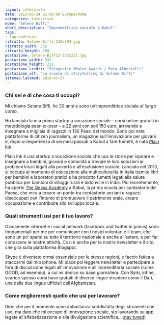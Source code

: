 ```yaml
---
layout: intervista
date: 2013-06-24 01:00:00 Europe/Rome
categories: intervista
nome: "Selene Biffi"
short_description: "Imprenditrice sociale a Kabul"
tags:
- imprenditore
ritratto: Selene-Biffi-332x294.jpg
ritratto_width: 332
ritratto_height: 294
postazione: Selene-Biffi2-332x221.jpg
postazione_width: 332
postazione_height: 221
postazione_credit: "Fotografie ®Rolex Awards / Reto Albertalli"
postazione_alt: "La scuola di storytelling di Selene Biffi"
sitemap.lastmod: 2014-03-27
---
```

### Chi sei e di che cosa ti occupi?
Mi chiamo Selene Biffi, ho 30 anni e sono un’imprenditrice sociale *di lungo corso*.

Ho lanciato la mia prima startup a vocazione sociale – corsi online gratuiti in metodologia peer-to-peer – a 22 anni con soli 150 euro, arrivando a insegnare a migliaia di ragazzi in 130 Paesi del mondo. Sono poi nate piattaforme di citizen journalism, un magazine sull’innovazione per giovani e, dopo un’esperienza di sei mesi passati a Kabul a fare fumetti, è nata [Plain Ink][1].

Plain Ink è una startup a vocazione sociale che usa le storie per ispirare e insegnare a bambini, giovani e comunità a trovare le loro soluzioni ai problemi locali legati alla povertà e all’esclusione sociale. Lanciata nel 2010, si occupa al momento di educazione alla multiculturalità in Italia tramite libri per bambini e laboratori pratici e ha prodotto fumetti legati alla salute pubblica per bambini di villaggi rurali e bidonville in India. Più recentemente, ha aperto [The Qessa Academy][2] a Kabul, la prima scuola per cantastorie del Paese, che mira a creare un ponte tra contastorie anziani e ragazzi disoccupati con l’intento di promuovere il patrimonio orale, creare occupazione e contribuire allo sviluppo locale.

### Quali strumenti usi per il tuo lavoro?
Ovviamente internet e i social network (facebook and twitter in primis) sono fondamentali per me per comunicare con i nostri volontari e il team, che sono un po’ sparsi su tutto il territorio nazionale e anche all’estero, e per far conoscere le nostre attività. Così è anche per la nostra newsletter e il sito, che gira sulla piattaforma Blogspot.

Skype è diventato ormai essenziale per le stesse ragioni, e faccio fatica a staccarmi dal mio iphone. Mi piace poi leggere newsletter e partecipare a fora di discussione legati all’innovazione e all’imprenditoria sociale (come GOOD, ad esempio), a cui mi dedico su base giornaliera. Con Byiki, infine, scarico spesso corsi base gratuiti di diverse lingue straniere come il Dari, una delle due lingue ufficiali dell’Afghanistan.

### Come miglioreresti quello che usi per lavorare?
Direi che per il momento sono abbastanza soddisfatta degli strumenti che uso, ma dato che mi occupo di innovazione sociale, sto lavorando su app legate all’alfabetizzazione e alla divulgazione scientifica... [stay tuned][3]!


[1]: http://www.plainink.org/ "Sito web Plain Ink"
[2]: http://www.qessaacademy.org/ "Sito web The Qessa Academy"
[3]: http://www.chefuturo.it/author/selene-biffi/ "Selene Biffi su CheFuturo!"
